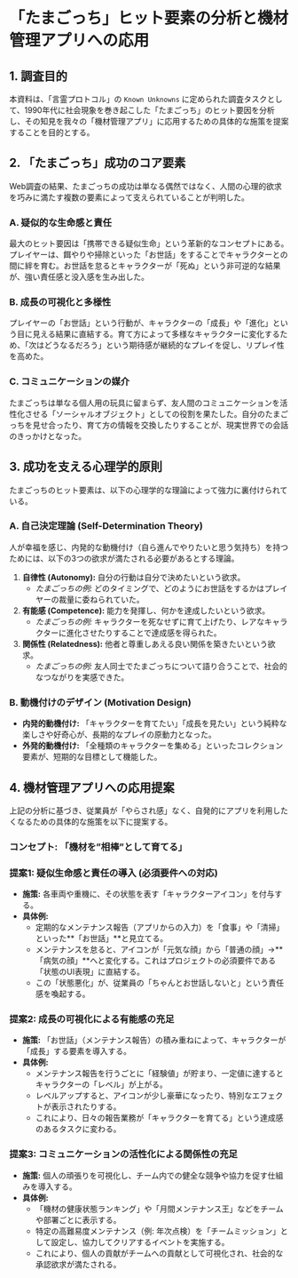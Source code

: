 # 「たまごっち」ヒット要素の分析と機材管理アプリへの応用

## 1. 調査目的

本資料は、「言霊プロトコル」の `Known Unknowns` に定められた調査タスクとして、1990年代に社会現象を巻き起こした「たまごっち」のヒット要因を分析し、その知見を我々の「機材管理アプリ」に応用するための具体的な施策を提案することを目的とする。

## 2. 「たまごっち」成功のコア要素

Web調査の結果、たまごっちの成功は単なる偶然ではなく、人間の心理的欲求を巧みに満たす複数の要素によって支えられていることが判明した。

### A. 疑似的な生命感と責任
最大のヒット要因は「携帯できる疑似生命」という革新的なコンセプトにある。プレイヤーは、餌やりや掃除といった「お世話」をすることでキャラクターとの間に絆を育む。お世話を怠るとキャラクターが「死ぬ」という非可逆的な結果が、強い責任感と没入感を生み出した。

### B. 成長の可視化と多様性
プレイヤーの「お世話」という行動が、キャラクターの「成長」や「進化」という目に見える結果に直結する。育て方によって多様なキャラクターに変化するため、「次はどうなるだろう」という期待感が継続的なプレイを促し、リプレイ性を高めた。

### C. コミュニケーションの媒介
たまごっちは単なる個人用の玩具に留まらず、友人間のコミュニケーションを活性化させる「ソーシャルオブジェクト」としての役割を果たした。自分のたまごっちを見せ合ったり、育て方の情報を交換したりすることが、現実世界での会話のきっかけとなった。

## 3. 成功を支える心理学的原則

たまごっちのヒット要素は、以下の心理学的な理論によって強力に裏付けられている。

### A. 自己決定理論 (Self-Determination Theory)
人が幸福を感じ、内発的な動機付け（自ら進んでやりたいと思う気持ち）を持つためには、以下の3つの欲求が満たされる必要があるとする理論。

1.  **自律性 (Autonomy):** 自分の行動は自分で決めたいという欲求。
    *   *たまごっちの例:* どのタイミングで、どのようにお世話をするかはプレイヤーの裁量に委ねられていた。
2.  **有能感 (Competence):** 能力を発揮し、何かを達成したいという欲求。
    *   *たまごっちの例:* キャラクターを死なせずに育て上げたり、レアなキャラクターに進化させたりすることで達成感を得られた。
3.  **関係性 (Relatedness):** 他者と尊重しあえる良い関係を築きたいという欲求。
    *   *たまごっちの例:* 友人同士でたまごっちについて語り合うことで、社会的なつながりを実感できた。

### B. 動機付けのデザイン (Motivation Design)
*   **内発的動機付け:** 「キャラクターを育てたい」「成長を見たい」という純粋な楽しさや好奇心が、長期的なプレイの原動力となった。
*   **外発的動機付け:** 「全種類のキャラクターを集める」といったコレクション要素が、短期的な目標として機能した。

## 4. 機材管理アプリへの応用提案

上記の分析に基づき、従業員が「やらされ感」なく、自発的にアプリを利用したくなるための具体的な施策を以下に提案する。

### コンセプト: 「機材を”相棒”として育てる」

### 提案1: 疑似生命感と責任の導入 (必須要件への対応)
*   **施策:** 各車両や重機に、その状態を表す「キャラクターアイコン」を付与する。
*   **具体例:**
    *   定期的なメンテナンス報告（アプリからの入力）を「食事」や「清掃」といった**「お世話」**と見立てる。
    *   メンテナンスを怠ると、アイコンが「元気な顔」から「普通の顔」→**「病気の顔」**へと変化する。これはプロジェクトの必須要件である「状態のUI表現」に直結する。
    *   この「状態悪化」が、従業員の「ちゃんとお世話しないと」という責任感を喚起する。

### 提案2: 成長の可視化による有能感の充足
*   **施策:** 「お世話」（メンテナンス報告）の積み重ねによって、キャラクターが「成長」する要素を導入する。
*   **具体例:**
    *   メンテナンス報告を行うごとに「経験値」が貯まり、一定値に達するとキャラクターの「レベル」が上がる。
    *   レベルアップすると、アイコンが少し豪華になったり、特別なエフェクトが表示されたりする。
    *   これにより、日々の報告業務が「キャラクターを育てる」という達成感のあるタスクに変わる。

### 提案3: コミュニケーションの活性化による関係性の充足
*   **施策:** 個人の頑張りを可視化し、チーム内での健全な競争や協力を促す仕組みを導入する。
*   **具体例:**
    *   「機材の健康状態ランキング」や「月間メンテナンス王」などをチームや部署ごとに表示する。
    *   特定の高難易度メンテナンス（例: 年次点検）を「チームミッション」として設定し、協力してクリアするイベントを実施する。
    *   これにより、個人の貢献がチームへの貢献として可視化され、社会的な承認欲求が満たされる。
